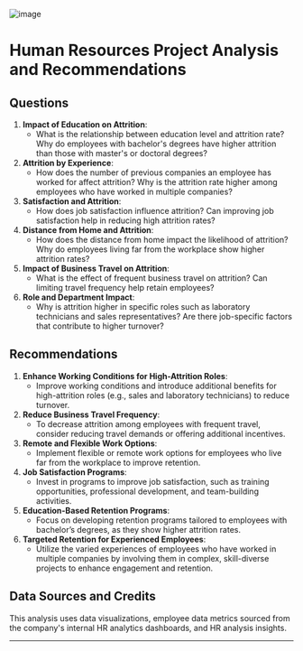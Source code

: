 ![image](https://github.com/user-attachments/assets/208af58b-b408-4c19-967f-ef4c68be020b)

# Human Resources Project Analysis and Recommendations

## Questions
1. **Impact of Education on Attrition**:
   - What is the relationship between education level and attrition rate? Why do employees with bachelor's degrees have higher attrition than those with master's or doctoral degrees?
2. **Attrition by Experience**:
   - How does the number of previous companies an employee has worked for affect attrition? Why is the attrition rate higher among employees who have worked in multiple companies?
3. **Satisfaction and Attrition**:
   - How does job satisfaction influence attrition? Can improving job satisfaction help in reducing high attrition rates?
4. **Distance from Home and Attrition**:
   - How does the distance from home impact the likelihood of attrition? Why do employees living far from the workplace show higher attrition rates?
5. **Impact of Business Travel on Attrition**:
   - What is the effect of frequent business travel on attrition? Can limiting travel frequency help retain employees?
6. **Role and Department Impact**:
   - Why is attrition higher in specific roles such as laboratory technicians and sales representatives? Are there job-specific factors that contribute to higher turnover?

## Recommendations
1. **Enhance Working Conditions for High-Attrition Roles**:
   - Improve working conditions and introduce additional benefits for high-attrition roles (e.g., sales and laboratory technicians) to reduce turnover.
2. **Reduce Business Travel Frequency**:
   - To decrease attrition among employees with frequent travel, consider reducing travel demands or offering additional incentives.
3. **Remote and Flexible Work Options**:
   - Implement flexible or remote work options for employees who live far from the workplace to improve retention.
4. **Job Satisfaction Programs**:
   - Invest in programs to improve job satisfaction, such as training opportunities, professional development, and team-building activities.
5. **Education-Based Retention Programs**:
   - Focus on developing retention programs tailored to employees with bachelor’s degrees, as they show higher attrition rates.
6. **Targeted Retention for Experienced Employees**:
   - Utilize the varied experiences of employees who have worked in multiple companies by involving them in complex, skill-diverse projects to enhance engagement and retention.

## Data Sources and Credits
This analysis uses data visualizations, employee data metrics sourced from the company's internal HR analytics dashboards, and HR analysis insights. 

---
